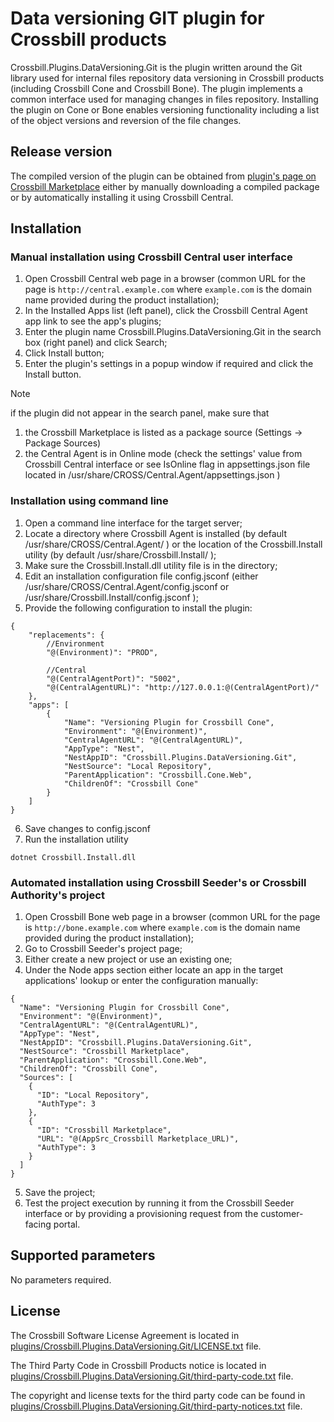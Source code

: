 # Data versioning GIT plugin for Crossbill products

Crossbill.Plugins.DataVersioning.Git is the plugin written around the Git library used for internal files repository data versioning in Crossbill products (including Crossbill Cone and Crossbill Bone). The plugin implements a common interface used for managing changes in files repository. Installing the plugin on Cone or Bone enables versioning functionality including a list of the object versions and reversion of the file changes.

## Release version

The compiled version of the plugin can be obtained from [plugin's page on Crossbill Marketplace](https://marketplace.crossbillsoftware.com/en/Apps/Details/Crossbill.Plugins.DataVersioning.Git/) either by manually downloading a compiled package or by automatically installing it using Crossbill Central.

## Installation
### Manual installation using Crossbill Central user interface
1. Open Crossbill Central web page in a browser (common URL for the page is `http://central.example.com` where `example.com` is the domain name provided during the product installation);
2. In the Installed Apps list (left panel), click the Crossbill Central Agent app link to see the app's plugins;
3. Enter the plugin name Crossbill.Plugins.DataVersioning.Git in the search box (right panel) and click Search;
4. Click Install button;
5. Enter the plugin's settings in a popup window if required and click the Install button.

> [!NOTE]
> if the plugin did not appear in the search panel, make sure that
> 1. the Crossbill Marketplace is listed as a package source (Settings -> Package Sources)
> 2. the Central Agent is in Online mode (check the settings' value from Crossbill Central interface or see IsOnline flag in appsettings.json file located in /usr/share/CROSS/Central.Agent/appsettings.json )

### Installation using command line
1. Open a command line interface for the target server;
2. Locate a directory where Crossbill Agent is installed (by default /usr/share/CROSS/Central.Agent/ ) or the location of the Crossbill.Install utility (by default /usr/share/Crossbill.Install/ );
3. Make sure the Crossbill.Install.dll utility file is in the directory;
4. Edit an installation configuration file config.jsconf (either /usr/share/CROSS/Central.Agent/config.jsconf or /usr/share/Crossbill.Install/config.jsconf );
5. Provide the following configuration to install the plugin:
```
{
    "replacements": {
        //Environment
        "@(Environment)": "PROD",
		
		//Central
        "@(CentralAgentPort)": "5002",
        "@(CentralAgentURL)": "http://127.0.0.1:@(CentralAgentPort)/"
    },
    "apps": [
		{
            "Name": "Versioning Plugin for Crossbill Cone",
            "Environment": "@(Environment)",
            "CentralAgentURL": "@(CentralAgentURL)",
            "AppType": "Nest",
            "NestAppID": "Crossbill.Plugins.DataVersioning.Git", 
            "NestSource": "Local Repository",
            "ParentApplication": "Crossbill.Cone.Web",
            "ChildrenOf": "Crossbill Cone"
        }
	]
}
```
6. Save changes to config.jsconf
7. Run the installation utility
```
dotnet Crossbill.Install.dll
```

### Automated installation using Crossbill Seeder's or Crossbill Authority's project
1. Open Crossbill Bone web page in a browser (common URL for the page is `http://bone.example.com` where `example.com` is the domain name provided during the product installation);
2. Go to Crossbill Seeder's project page;
3. Either create a new project or use an existing one;
4. Under the Node apps section either locate an app in the target applications' lookup or enter the configuration manually:
```
{
  "Name": "Versioning Plugin for Crossbill Cone",
  "Environment": "@(Environment)",
  "CentralAgentURL": "@(CentralAgentURL)",
  "AppType": "Nest",
  "NestAppID": "Crossbill.Plugins.DataVersioning.Git", 
  "NestSource": "Crossbill Marketplace",
  "ParentApplication": "Crossbill.Cone.Web",
  "ChildrenOf": "Crossbill Cone",
  "Sources": [
	{
	  "ID": "Local Repository",
	  "AuthType": 3
	},
	{
	  "ID": "Crossbill Marketplace",
	  "URL": "@(AppSrc_Crossbill Marketplace_URL)",
	  "AuthType": 3
	}
  ]
}
```
5. Save the project;
6. Test the project execution by running it from the Crossbill Seeder interface or by providing a provisioning request from the customer-facing portal.


## Supported parameters
No parameters required.

## License

The Crossbill Software License Agreement is located in [plugins/Crossbill.Plugins.DataVersioning.Git/LICENSE.txt](plugins/Crossbill.Plugins.DataVersioning.Git/LICENSE.txt) file.

The Third Party Code in Crossbill Products notice is located in [plugins/Crossbill.Plugins.DataVersioning.Git/third-party-code.txt](plugins/Crossbill.Plugins.DataVersioning.Git/third-party-code.txt) file.

The copyright and license texts for the third party code can be found in [plugins/Crossbill.Plugins.DataVersioning.Git/third-party-notices.txt](plugins/Crossbill.Plugins.DataVersioning.Git/third-party-notices.txt) file.

